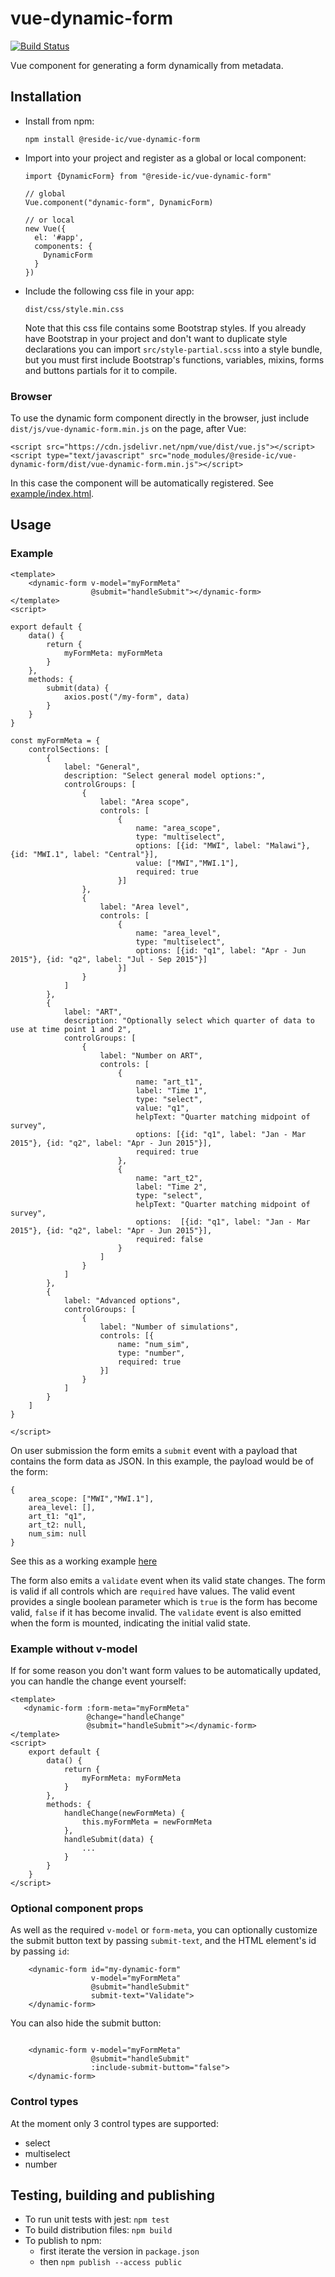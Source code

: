 # vue-dynamic-form 

[![Build Status](https://travis-ci.com/reside-ic/vue-dynamic-form.svg?branch=master)](https://travis-ci.com/reside-ic/vue-dynamic-form)

Vue component for generating a form dynamically from metadata.

## Installation
* Install from npm:
  ```
  npm install @reside-ic/vue-dynamic-form
  ```
* Import into your project and register as a global or local component:
  ```
  import {DynamicForm} from "@reside-ic/vue-dynamic-form"
  
  // global
  Vue.component("dynamic-form", DynamicForm)
  
  // or local
  new Vue({
    el: '#app',
    components: {
      DynamicForm
    }
  })
  
  ```
* Include the following css file in your app: 
    ```
    dist/css/style.min.css
    ```
    Note that this css file contains some Bootstrap styles. If you already have 
    Bootstrap in your project and don't want to duplicate style declarations you 
    can import `src/style-partial.scss` into a style bundle, but you must first include Bootstrap's
    functions, variables, mixins, forms and buttons partials for it to compile.
     
### Browser

To use the dynamic form component directly in the browser, 
just include `dist/js/vue-dynamic-form.min.js` on the page, after Vue:

```
<script src="https://cdn.jsdelivr.net/npm/vue/dist/vue.js"></script>
<script type="text/javascript" src="node_modules/@reside-ic/vue-dynamic-form/dist/vue-dynamic-form.min.js"></script>
```

In this case the component will be automatically registered. 
See [example/index.html](https://reside-ic.github.io/vue-dynamic-form/example/index.html).

## Usage
### Example

```
<template>
    <dynamic-form v-model="myFormMeta" 
                  @submit="handleSubmit"></dynamic-form>
</template>
<script>

export default {
    data() {
        return {
            myFormMeta: myFormMeta          
        }
    },
    methods: {
        submit(data) {
            axios.post("/my-form", data)
        }
    }
}

const myFormMeta = {   
    controlSections: [
        {
            label: "General",
            description: "Select general model options:",
            controlGroups: [
                {
                    label: "Area scope",
                    controls: [
                        {
                            name: "area_scope",
                            type: "multiselect",
                            options: [{id: "MWI", label: "Malawi"}, {id: "MWI.1", label: "Central"}],
                            value: ["MWI","MWI.1"],
                            required: true
                        }]
                },
                {
                    label: "Area level",
                    controls: [
                        {
                            name: "area_level",
                            type: "multiselect",
                            options: [{id: "q1", label: "Apr - Jun 2015"}, {id: "q2", label: "Jul - Sep 2015"}]
                        }]
                }
            ]
        },
        {
            label: "ART",
            description: "Optionally select which quarter of data to use at time point 1 and 2",
            controlGroups: [
                {
                    label: "Number on ART",
                    controls: [
                        {
                            name: "art_t1",
                            label: "Time 1",
                            type: "select",
                            value: "q1",
                            helpText: "Quarter matching midpoint of survey",
                            options: [{id: "q1", label: "Jan - Mar 2015"}, {id: "q2", label: "Apr - Jun 2015"}],
                            required: true
                        },
                        {
                            name: "art_t2",
                            label: "Time 2",
                            type: "select",
                            helpText: "Quarter matching midpoint of survey",
                            options:  [{id: "q1", label: "Jan - Mar 2015"}, {id: "q2", label: "Apr - Jun 2015"}],
                            required: false
                        }
                    ]
                }
            ]
        },
        {
            label: "Advanced options",
            controlGroups: [
                {
                    label: "Number of simulations",
                    controls: [{
                        name: "num_sim",
                        type: "number",
                        required: true
                    }]
                }
            ]
        }
    ]
}

</script>
```

On user submission the form emits a `submit` event with a payload that contains the form data as JSON. In this example,
the payload would be of the form:
```
{
    area_scope: ["MWI","MWI.1"],
    area_level: [],
    art_t1: "q1",
    art_t2: null,
    num_sim: null
}
```

See this as a working example [here](https://reside-ic.github.io/vue-dynamic-form/example/index.html)

The form also emits a `validate` event when its valid state changes. The form is valid if all controls which are `required`
 have values. The valid event provides a single boolean parameter which is `true` is the form has become valid, `false` 
 if it has become invalid. The `validate` event is also emitted when the form is mounted, indicating the initial valid state. 

### Example without v-model
If for some reason you don't want form values to be automatically updated, you can handle the change event
yourself:

```
<template>
   <dynamic-form :form-meta="myFormMeta" 
                 @change="handleChange"
                 @submit="handleSubmit"></dynamic-form>
</template>
<script>
    export default {
        data() {
            return {
                myFormMeta: myFormMeta          
            }
        },
        methods: {
            handleChange(newFormMeta) {
                this.myFormMeta = newFormMeta            
            },
            handleSubmit(data) {
                ...
            }
        }
    }
</script>
```

### Optional component props
As well as the required `v-model` or `form-meta`, you can optionally customize
the submit button text by passing `submit-text`, and the HTML element's id by 
passing `id`:

```
    <dynamic-form id="my-dynamic-form" 
                  v-model="myFormMeta"
                  @submit="handleSubmit"
                  submit-text="Validate">
    </dynamic-form>

```
You can also hide the submit button:
```

    <dynamic-form v-model="myFormMeta"
                  @submit="handleSubmit"
                  :include-submit-buttom="false">
    </dynamic-form>
```

### Control types
At the moment only 3 control types are supported:
* select
* multiselect
* number

## Testing, building and publishing
* To run unit tests with jest: `npm test`
* To build distribution files: `npm build`
* To publish to npm: 
    * first iterate the version in `package.json`
    * then `npm publish --access public`
